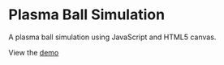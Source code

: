 Plasma Ball Simulation
=====================

A plasma ball simulation using JavaScript and HTML5 canvas.

View the [demo](https://pattle.github.io/plasma-ball)